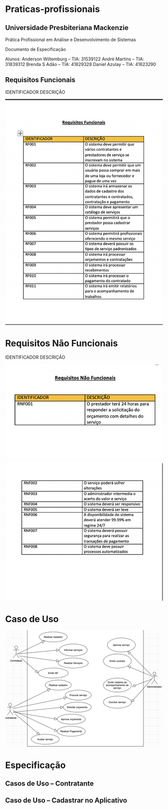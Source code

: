 # Praticas-profissionais

## Universidade Presbiteriana Mackenzie

Prática Profissional em Análise e Desenvolvimento de Sistemas


 Documento de Especificação



Alunos:
Anderson Wiltemburg – TIA: 31539122
André Martins – TIA: 31839312
Brenda S Adão – TIA: 41829328
Daniel Azulay – TIA: 41623290



## Requisitos Funcionais

IDENTIFICADOR	DESCRIÇÃO

![requisitos funcionais](https://github.com/brendaadao/praticas-profissionais/blob/master/image.png)

# Requisitos Não Funcionais

IDENTIFICADOR	DESCRIÇÃO

![requisitos nao funcionais](https://github.com/brendaadao/praticas-profissionais/blob/master/image%20(2).png)

![requisitos nao funcionais](https://github.com/brendaadao/praticas-profissionais/blob/master/image%20(3).png)



# Caso de Uso

![caso de uso](https://github.com/brendaadao/praticas-profissionais/blob/master/usecase.png)



# Especificação
 
 ##  Casos de Uso – Contratante
 
##  Caso de Uso – Cadastrar no Aplicativo
 
 
 
 
 
 
 
 
 
 
 
 
 
 
 
 
 
 
 
 
 
 
 
 
 
 
 
 
 
 
 
 
 
 
 
 
 
 
 
 
 
 
 
 
 
 
 


